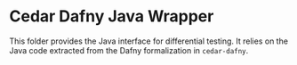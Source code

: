 # Cedar Dafny Java Wrapper

This folder provides the Java interface for differential testing.
It relies on the Java code extracted from the Dafny formalization in `cedar-dafny`.
